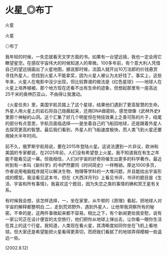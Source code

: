 # 火星_◎布丁

火星

火星

◎布丁

我年轻的时候，一失恋就看天文学方面的书。如果有一台望远镜，我也一定会用它瞭望星空。在感叹宇宙伟大的时候知道人的卑微。100多年前，有个意大利人凭借自己的望远镜画出了火星地图，据说那时候，法国人就开出10万法郎的价钱悬赏寻找外星人，但找到火星人不能拿奖，因为火星人被认为太好找了。事实上，这些年来，火星人在电影中没少出现，但比较靠谱的做法是《红色星球》——地球人在火星上培养植被。那个地方现在还看不出有生命的迹象，但想起那里有一座高达25千米的奥林匹亚山，不由得让我激动。

《火星任务》里，美国宇航员踏上了这个星球，结果他们遇到了更高智慧的生命。外星人用火星上的岩石将自己隐蔽起来，还用DNA做密码，感觉很像《武林外史》里那个神秘的山洞。这个汇集了好几个明星但在特技效果上乏善可陈的片子，结尾的部分有点意思，宇航员面临选择——是坐着自己的飞船回地球，还是跟着外星人去探究更高的智慧。最后我们看到，外星人的飞船速度极快，而人类飞到火星还要用掉大半年时间。

前不久，俄罗斯宇航局说，要在2015年登陆火星。这说法遭到一片非议，欧洲和美国的专家都说，在2025年前，人们没有希望登上火星。我不知道我在有生之年能不能看见这一幕。但我相信，人们对宇宙的好奇将催生出更多的科学著作。最近听到有一本叫《新科学》的书俨然要同《时间简史》一样畅销，厚达1000多页，作者说用电脑程序就可以解决生物、物理等学科的一大堆问题，并且能给出宇宙形成的模型。我没看见这本书，但在《大西洋月刊》上看见书评，书评的题目是《生活、宇宙和所有事情》，我喜欢这个题目，因为失恋之类的事情的确和冥王星有关系。

有时候我会想，该怎样选择，一，坐在家里，从牛顿的《原理》看起，把地球人对宇宙的解释都整明白.二，走到荒郊野外，遇到外星人，让他带我洞察所有的秘密。不幸的是，这两件事做起来都不容易。相比之下，有个新闻更给我安慰，说有一家公司正在设计便宜的太空旅行，他们把你从地球上弹出去，让你看一眼你生活在其上的这个行星。我知道，人类现在看火星，其清晰度如同你坐在飞机上看地球。但大家还是希望能把火星看得更真切，而把我们看腻了的地球弄得模糊一些遥远一些。

(2002.8.12)
